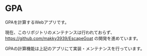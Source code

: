 # GPA

GPAを計算するWebアプリです。

現在、このリポジトリのメンテナンスは行われておらず、
https://github.com/makky3939/EscapeGoat の開発を進めています。

GPAの計算機能は上記のアプリにて実装・メンテナンスを行っています。
